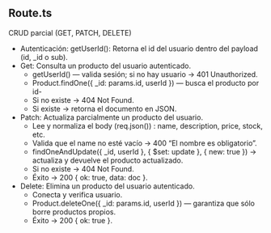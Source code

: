 ## Route.ts
CRUD parcial (GET, PATCH, DELETE)
- Autenticación: getUserId(): Retorna el id del usuario dentro del payload (id, _id o sub).
- Get: Consulta un producto del usuario autenticado.
  - getUserId() — valida sesión; si no hay usuario → 401 Unauthorized.
  - Product.findOne({ _id: params.id, userId }) — busca el producto por id-
  - Si no existe → 404 Not Found.
  - Si existe → retorna el documento en JSON.
- Patch: Actualiza parcialmente un producto del usuario.
  - Lee y normaliza el body (req.json()) : name, description, price, stock, etc.
  - Valida que el name no esté vacío → 400 “El nombre es obligatorio”.
  - findOneAndUpdate({ _id, userId }, { $set: update }, { new: true }) → actualiza y devuelve el producto actualizado.
  - Si no existe → 404 Not Found.
  - Éxito → 200 { ok: true, data: doc }.
- Delete: Elimina un producto del usuario autenticado.
  - Conecta y verifica usuario.
  - Product.deleteOne({ _id: params.id, userId }) — garantiza que sólo borre productos propios.
  - Éxito → 200 { ok: true }.
